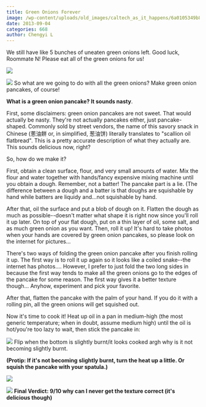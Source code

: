 ```yaml
---
title: Green Onions Forever
image: /wp-content/uploads/old_images/caltech_as_it_happens/6a0105349b8251970b019105005ce1970c.jpg
date: 2013-09-04
categories: 668
author: Chengyi L
---
```



We still have like 5 bunches of uneaten green onions left. Good luck, Roommate N! Please eat all of the green onions for us! 


![](/old_images/caltech_as_it_happens/6a0105349b8251970b019105006259970c.jpg)

![](/old_images/caltech_as_it_happens/6a0105349b8251970b01901f0a8fad970b.jpg)
So what are we going to do with all the green onions? Make green onion pancakes, of course! 

**What is a green onion pancake? It sounds nasty**.

First, some disclaimers: green onion pancakes are not sweet. That would actually be nasty. They're not actually pancakes either, just pancake-shaped. Commonly sold by street vendors, the name of this savory snack in Chinese (蔥油餅 or, in simplified, 葱油饼) literally translates to "scallion oil flatbread". This is a pretty accurate description of what they actually are. This sounds delicious now, right?

So, how do we make it? 

First, obtain a clean surface, flour, and very small amounts of water. Mix the flour and water together with hands/fancy expensive mixing machine until you obtain a dough. Remember, not a batter! The pancake part is a lie. (The difference between a dough and a batter is that doughs are squishable by hand while batters are liquidy and...not squishable by hand. 

After that, oil the surface and put a blob of dough on it. Flatten the dough as much as possible--doesn't matter what shape it is right now since you'll roll it up later. On top of your flat dough, put on a thin layer of oil, some salt, and as much green onion as you want. Then, roll it up! It's hard to take photos when your hands are covered by green onion pancakes, so please look on the internet for pictures... 

There's two ways of folding the green onion pancake after you finish rolling it up. The first way is to roll it up again so it looks like a coiled snake--the internet has photos.... However, I prefer to just fold the two long sides in because the first way tends to make all the green onions go to the edges of the pancake for some reason. The first way gives it a better texture though... Anyhow, experiment and pick your favorite. 

After that, flatten the pancake with the palm of your hand. If you do it with a rolling pin, all the green onions will get squished out. 

Now it's time to cook it! Heat up oil in a pan in medium-high (the most generic temperature; when in doubt, assume medium high) until the oil is hot/you're too lazy to wait, then stick the pancake in:


![](/old_images/caltech_as_it_happens/6a0105349b8251970b019aff26f487970b.jpg)
Flip when the bottom is slightly burnt/it looks cooked argh why is it not becoming slightly burnt. 

**(Protip: If it's not becoming slightly burnt, turn the heat up a little. Or squish the pancake with your spatula.)**

![](/old_images/caltech_as_it_happens/6a0105349b8251970b019aff26ff07970b.jpg)

![](/old_images/caltech_as_it_happens/6a0105349b8251970b019aff27c0c6970d.jpg)
**Final Verdict: 9/10 why can I never get the texture correct (it's delicious though)**

